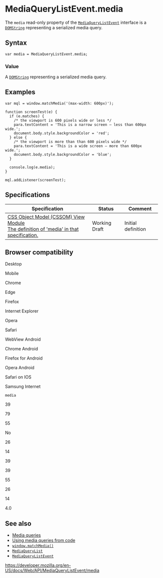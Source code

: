 MediaQueryListEvent.media
=========================

The `media` read-only property of the [`MediaQueryListEvent`](../mediaquerylistevent) interface is a [`DOMString`](../domstring) representing a serialized media query.

Syntax
------

    var media = MediaQueryListEvent.media;

### Value

A [`DOMString`](../domstring) representing a serialized media query.

Examples
--------

    var mql = window.matchMedia('(max-width: 600px)');

    function screenTest(e) {
      if (e.matches) {
        /* the viewport is 600 pixels wide or less */
        para.textContent = 'This is a narrow screen — less than 600px wide.';
        document.body.style.backgroundColor = 'red';
      } else {
        /* the viewport is more than than 600 pixels wide */
        para.textContent = 'This is a wide screen — more than 600px wide.';
        document.body.style.backgroundColor = 'blue';
      }

      console.log(e.media);
    }

    mql.addListener(screenTest);

Specifications
--------------

<table><thead><tr class="header"><th>Specification</th><th>Status</th><th>Comment</th></tr></thead><tbody><tr class="odd"><td><a href="https://drafts.csswg.org/cssom-view/#dom-mediaquerylistevent-media">CSS Object Model (CSSOM) View Module<br />
<span class="small">The definition of 'media' in that specification.</span></a></td><td><span class="spec-wd">Working Draft</span></td><td>Initial definition</td></tr></tbody></table>

Browser compatibility
---------------------

Desktop

Mobile

Chrome

Edge

Firefox

Internet Explorer

Opera

Safari

WebView Android

Chrome Android

Firefox for Android

Opera Android

Safari on IOS

Samsung Internet

`media`

39

79

55

No

26

14

39

39

55

26

14

4.0

See also
--------

-   [Media queries](https://developer.mozilla.org/en-US/docs/Web/CSS/Media_Queries/Using_media_queries)
-   [Using media queries from code](https://developer.mozilla.org/en-US/docs/Web/CSS/Media_Queries/Testing_media_queries)
-   [`window.matchMedia()`](../window/matchmedia)
-   [`MediaQueryList`](../mediaquerylist)
-   [`MediaQueryListEvent`](../mediaquerylistevent)

<a href="https://developer.mozilla.org/en-US/docs/Web/API/MediaQueryListEvent/media" class="_attribution-link">https://developer.mozilla.org/en-US/docs/Web/API/MediaQueryListEvent/media</a>
